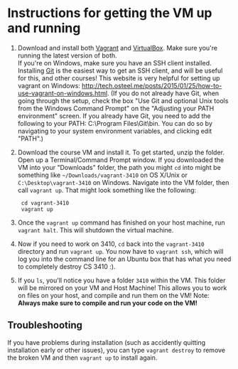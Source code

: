 # Instructions for getting the VM up and running

1. Download and install both [Vagrant](http://www.vagrantup.com/downloads.html) and [VirtualBox](https://www.virtualbox.org). Make sure you're running the latest version of both.  
    If you're on Windows, make sure you have an SSH client installed. Installing [Git](https://git-scm.com/) is the easiest way to get an SSH client, and will be useful for this, and other courses! This website is very helpful for setting up vagrant on Windows: http://tech.osteel.me/posts/2015/01/25/how-to-use-vagrant-on-windows.html. (If you do not already have Git, when going through the setup, check the box "Use Git and optional Unix tools from the Windows Command Prompt" on the "Adjusting your PATH environment" screen. If you already have Git, you need to add the following to your PATH: C:\Program Files\Git\bin. You can do so by navigating to your system environment variables, and clicking edit "PATH".)

2. Download the course VM and install it. To get started, unzip the folder. Open up a Terminal/Command Prompt window. If you downloaded the VM into your "Downloads" folder, the path you might `cd` into might be something like `~/Downloads/vagrant-3410` on OS X/Unix or `C:\Desktop\vagrant-3410` on Windows. Navigate into the VM folder, then call `vagrant up`. That might look something like the following:

        cd vagrant-3410
        vagrant up

3. Once the `vagrant up` command has finished on your host machine, run `vagrant halt`. This will shutdown the virtual machine.

4. Now if you need to work on 3410, `cd` back into the `vagrant-3410` directory and run `vagrant up`. You now have to `vagrant ssh`, which will log you into the command line for an Ubuntu box that has what you need to completely destroy CS 3410 :).

5. If you `ls`, you'll notice you have a folder `3410` within the VM. This folder will be mirrored on your VM and Host Machine! This allows you to work on files on your host, and compile and run them on the VM! Note: **Always make sure to compile and run your code on the VM!**

## Troubleshooting
If you have problems during installation (such as accidently quitting installation early or other issues), you can type `vagrant destroy` to remove the broken VM and then `vagrant up` to install again.
